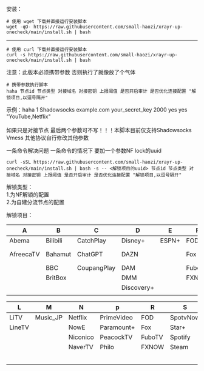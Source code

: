 安装：
```
# 使用 wget 下载并直接运行安装脚本
wget -qO- https://raw.githubusercontent.com/small-haozi/xrayr-up-onecheck/main/install.sh | bash
```
-------------------------------------------------------------------------------------------------------
```
# 使用 curl 下载并直接运行安装脚本
curl -s https://raw.githubusercontent.com/small-haozi/xrayr-up-onecheck/main/install.sh | bash
```

注意：此版本必须携带参数 否则执行了就像放了个气体

```
# 携带参数执行脚本
haha 节点id 节点类型 对接域名 对接密钥 上报阈值 是否开启审计 是否优化连接配置 "解锁项目,以逗号隔开"
```
示例：haha 1 Shadowsocks example.com your_secret_key 2000 yes yes "YouTube,Netflix"<br><br>
如果只是对接节点   最后两个参数可不写！！！本脚本目前仅支持Shadowsocks  Vmess   其他协议自行修改其他参数

一条命令解决问题  一条命令的情况下 要加一个参数NF lock的uuid
```
curl -sSL https://raw.githubusercontent.com/small-haozi/xrayr-up-onecheck/main/install.sh | bash -s -- <解锁项目的uuid> 节点id 节点类型 对接域名 对接密钥 上报阈值 是否开启审计 是否优化连接配置 "解锁项目,以逗号隔开"
```


解锁类型：<br>
1.为NF解锁的配置<br>
2.为自建分流节点的配置

解锁项目：



| A                  | B                  | C                  | D                  | E                  | F                  | H                  | J                  | K                  |
|--------------------|--------------------|--------------------|--------------------|--------------------|--------------------|--------------------|--------------------|--------------------|
| Abema              | Bilibili           | CatchPlay          | Disney+            | ESPN+              | FOD                | HboGO              | J-OnDemand         | KKTV               |
| AfreecaTV          | Bahamut            | ChatGPT            | DAZN               |                    | Fox                | HBO Max            | JapaneseGames      | KBSDomestic        |
|                    | BBC                | CoupangPlay        | DAM                |                    | FuboTV             | Hulu               |                    |                    |
|                    | BritBox            |                    | DMM                |                    | FXNOW              |                    |                    |                    |
|                    |                    |                    | Discovery+         |                    |                    |                    |                    |                    |
|                    |                    |                    |                    |                    |                    |                    |                    |                    |

| L                  | M                  | N                  | p                  | R                  | S                  | T                  | U                  | W                  | Y                  |
|--------------------|--------------------|--------------------|--------------------|--------------------|--------------------|--------------------|--------------------|--------------------|--------------------|
| LiTV               | Music_JP           | Netflix            | PrimeVideo         | FOD                | SpotvNow           | TikTok             | UNEXT              | Watcha             | YouTube            |
| LineTV             |                    | NowE               | Paramount+         | Fox                | Star+              | TVB                | VIU                | WOWOW              |                    |
|                    |                    | Niconico           | PeacockTV          | FuboTV             | Spotify            | Telasa             |                    |                    |                    |
|                    |                    | NaverTV            | Philo              | FXNOW              | Steam              | Tving              |                    |                    |                    |
|                    |                    |                    |                    |                    |                    | TLCGO              |                    |                    |                    |
|                    |                    |                    |                    |                    |                    |                    |                    |                    |                    |



